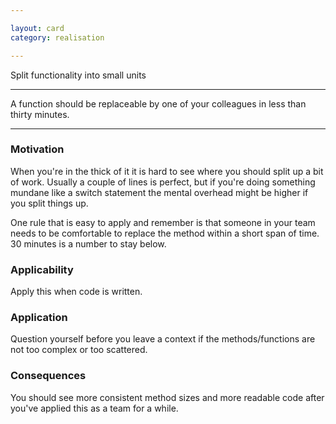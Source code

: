 ```yaml
---

layout: card
category: realisation

---
```


Split functionality into small units

---

A function should be replaceable by one of your colleagues in less than thirty minutes.

---

### Motivation

When you're in the thick of it it is hard to see where you should split up a bit of work. Usually a couple of lines is perfect, but if you're doing something mundane like a switch statement the mental overhead might be higher if you split things up.

One rule that is easy to apply and remember is that someone in your team needs to be comfortable to replace the method within a short span of time. 30 minutes is a number to stay below.

### Applicability

Apply this when code is written.

### Application

Question yourself before you leave a context if the methods/functions are not too complex or too scattered.

### Consequences

You should see more consistent method sizes and more readable code after you've applied this as a team for a while.
